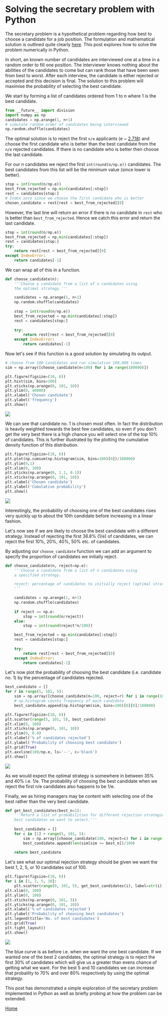 # Solving the secretary problem with Python

The secretary problem is a hypothetical problem regarding how best to choose a candidate for a job position.  The formulation and mathematical solution is outlined quite clearly [here](https://en.wikipedia.org/wiki/Secretary_problem).  This post explores how to solve the problem numerically in Python.

In short, an known number of candidates are interviewed one at a time in a random order to fill one position.  The interviewer knows nothing about the abilities of the candidates to come but can rank those that have been seen from best to worst.  After each interview, the candidate is either rejected or accepted and this decision is final.  The solution to this problem will maximise the probability of selecting the best candidate.   

We start by forming a list of candidates ordered from 1 to n where 1 is the best candidate.  

```python
from __future__ import division
import numpy as np
candidates = np.arange(1, n+1)
# simulate random order of candidates being interviewed
np.random.shuffle(candidates)
```

The optimal solution is to reject the first `n/e` applicants (e ~ [2.718](https://en.wikipedia.org/wiki/E_(mathematical_constant))) and choose the first candidate who is better than the best candidate from the `n/e` rejected candidates.  If there is no candidate who is better then choose the last candidate.

For our n candidates we reject the first `int(round(n/np.e))` candidates.  The best candidates from this list will be the minimum value (since lower is better).

```python
stop = int(round(n/np.e)) 
best_from_rejected = np.min(candidates[:stop])
rest = candidates[stop:]
# Index zero since we choose the first candidate who is better
chosen_candidate = rest[rest < best_from_rejected][0]
```

However, the last line will return an error if there is no candidate in `rest` who is better than `best_from_rejected`.  Hence we catch this error and return the last candidate.

```python
stop = int(round(n/np.e)) 
best_from_rejected = np.min(candidates[:stop])
rest = candidates[stop:]
try:
	return rest[rest < best_from_rejected][0]
except IndexError:
	return candidates[-1]
```

We can wrap all of this in a function.
```python
def choose_candidate(n):
	'''Choose a candidate from a list of n candidates using 
	the optimal strategy.'''

    candidates = np.arange(1, n+1)
    np.random.shuffle(candidates)
    
    stop = int(round(n/np.e)) 
    best_from_rejected = np.min(candidates[:stop])
    rest = candidates[stop:]
    
    try:
    	return rest[rest < best_from_rejected][0]
    except IndexError:
    	return candidates[-1]
```

Now let's see if this function is a good solution by simulating its output.  

```python
# choose from 100 candidates and run simulation 100,000 times
sim = np.array([choose_candidate(n=100) for i in range(100000)])

plt.figure(figsize=(10, 6))
plt.hist(sim, bins=100)
plt.xticks(np.arange(0, 101, 10))
plt.ylim(0, 40000)
plt.xlabel('Chosen candidate')
plt.ylabel('frequency')
plt.show()
```

![](figs/fig1.png)

We can see that candidate no. 1 is chosen most often.  In fact the distribution is heavily weighted towards the best few candidates, so even if you don't get the very best there is a high chance you will select one of the top 10% of candidates.  This is further illustrated by the plotting the cumulative density function of this distribution.

```python
plt.figure(figsize=(10, 6))
plt.plot(np.cumsum(np.histogram(sim, bins=100)[0])/100000)
plt.ylim(0,1)
plt.xlim(0, 100)
plt.yticks(np.arange(0, 1.1, 0.1))
plt.xticks(np.arange(0, 101, 10))
plt.xlabel('Chosen candidate')
plt.ylabel('Cumulative probability')
plt.show()
```

![](figs/fig2.png)

Interestingly, the probability of choosing one of the best candidates rises very quickly up to about the 10th candidate before increasing in a linear fashion.

Let's now see if we are likely to choose the best candidate with a different strategy.  Instead of rejecting the first 36.8% (1/e) of candidates, we can reject the first 10%, 20%, 40%, 50% etc. of candidates.

By adjusting our `choose_candidate` function we can add an argument to specify the proportion of candidates we initially reject.  

```python
def choose_candidate(n, reject=np.e):
	'''Choose a candidate from a list of n candidates using 
	a specified strategy.

	reject: percentage of candidates to initially reject (optimal strategy by default)
	'''

    candidates = np.arange(1, n+1)
    np.random.shuffle(candidates)
    
    if reject == np.e:
        stop = int(round(n/reject))
    else:
        stop = int(round(reject*n/100))

    best_from_rejected = np.min(candidates[:stop])
    rest = candidates[stop:]
    
    try:
    	return rest[rest < best_from_rejected][0]
    except IndexError:
    	return candidates[-1]
```

Let's now plot the probability of choosing the best candidate (i.e. candidate no. 1) by the percentage of candidates rejected.

```python
best_candidate = []
for r in range(5, 101, 5):
    sim = np.array([choose_candidate(n=100, reject=r) for i in range(100000)])
    # np.histogram counts frequency of each candidate
    best_candidate.append(np.histogram(sim, bins=100)[0][0]/100000)

plt.figure(figsize=(10, 6))
plt.scatter(range(5, 101, 5), best_candidate)
plt.xlim(0, 100)
plt.xticks(np.arange(0, 101, 10))
plt.ylim(0, 0.4)
plt.xlabel('% of candidates rejected')
plt.ylabel('Probability of choosing best candidate')
plt.grid(True)
plt.axvline(100/np.e, ls='--', c='black')
plt.show()
```

![](figs/fig3.png)

As we would expect the optimal strategy is somewhere in between 35% and 40% i.e. 1/e.  The probability of choosing the best candidate when we reject the first n/e candidates also happens to be 1/e.  

Finally, we as hiring managers may be content with selecting one of the best rather than the very best candidate.  

```python
def get_best_candidates(best_n=1):
    '''Return a list of probabilities for different rejection strategies and specify what percentage of the
    best candidates we want to select.'''
    
    best_candidate = []
    for c in [1] + range(5, 101, 5):
        sim = np.array([choose_candidate(100, reject=c) for i in range(10000)])
        best_candidate.append(len(sim[sim <= best_n])/100)
        
    return best_candidate
```

Let's see what our optimal rejection strategy should be given we want the best 1, 2, 5, or 10 candidates out of 100.

```python
plt.figure(figsize=(10, 6))
for i in [1, 2, 5, 10]:
    plt.scatter(range(0, 101, 5), get_best_candidates(i), label=str(i))
plt.xlim(0, 100)
plt.ylim(0, 100)
plt.xticks(np.arange(0, 101, 5))
plt.yticks(np.arange(0, 101, 10))
plt.xlabel('% of candidates rejected')
plt.ylabel('Probability of choosing best candidates')
plt.legend(title='No. of best candidates')
plt.grid(True)
plt.tight_layout()
plt.show()
```

![](figs/fig4.png)

The blue curve is as before i.e. when we want the one best candidate.  If we wanted one of the best 2 candidates, the optimal strategy is to reject the first 30% of candidates which will give us a greater than evens chance of getting what we want.  For the best 5 and 10 candidates we can increase that probaility to 70% and over 80% respectively by using the optimal strategy.  

This post has demonstrated a simple exploration of the secretary problem implemented in Python as well as briefly probing at how the problem can be extended.

[Home](https://imrankhan17.github.io/)




